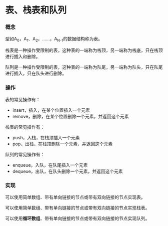 # 表、栈表和队列

### 概念

型如A<sub>0</sub>，A<sub>1</sub>、A<sub>2</sub>，……，A<sub>N-1</sub>的数据结构称为表。

栈表是一种操作受限制的表，这种表的一端称为栈顶，另一端称为栈底，只在栈顶进行插入和删除。

队列是一种操作受限制的表，这种表的一端称为队尾，另一端称为队头，只在队尾进行插入，只在队头进行删除。

### 操作

表的常见操作有：

- insert，插入，在某个位置插入一个元素
- remove，删除，在某个位置删除一个元素，并返回这个元素

栈表的常见操作有：

- push，入栈，在栈顶插入一个元素
- pop，出栈，在栈顶删除一个元素，并返回这个元素

队列的常见操作有：

- enqueue，入队，在队尾插入一个元素
- dequeue，出队，在队头删除一个元素，并返回这个元素

### 实现

可以使用简单数组、带有单向链接的节点或带有双向链接的节点实现表。

可以使用简单数组、带有单向链接的节点或带有双向链接的节点实现栈表。

可以使用**循环数组**、带有单向链接的节点或带有双向链接的节点实现队列。
